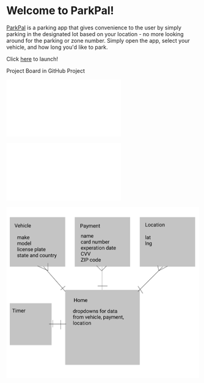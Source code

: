 
# Welcome to ParkPal!

[ParkPal](https://park-pal.herokuapp.com/) is a parking app that gives convenience to the user by simply parking in the designated lot based on your location - no more looking around for the parking or zone number. Simply open the app, select your vehicle, and how long you'd like to park.

Click [here](https://park-pal.herokuapp.com/) to launch!

Project Board in GitHub Project

![ERD](parking-ERD.pdf)

![Wireframe](parking-app.pdf)

<img src="parking-ERD.pdf">